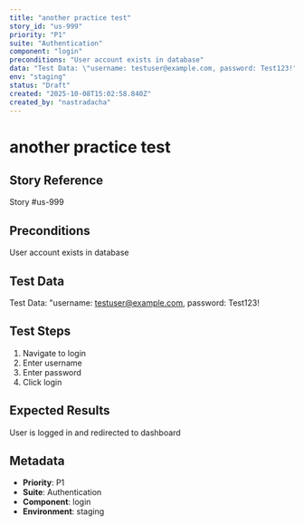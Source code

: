 ```yaml
---
title: "another practice test"
story_id: "us-999"
priority: "P1"
suite: "Authentication"
component: "login"
preconditions: "User account exists in database"
data: "Test Data: \"username: testuser@example.com, password: Test123!"
env: "staging"
status: "Draft"
created: "2025-10-08T15:02:58.840Z"
created_by: "nastradacha"
---
```


# another practice test

## Story Reference
Story #us-999

## Preconditions
User account exists in database


## Test Data
Test Data: "username: testuser@example.com, password: Test123!


## Test Steps
1. Navigate to login
2. Enter username
3. Enter password
4. Click login

## Expected Results
User is logged in and redirected to dashboard

## Metadata
- **Priority**: P1
- **Suite**: Authentication
- **Component**: login
- **Environment**: staging
